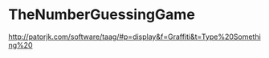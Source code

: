 # TheNumberGuessingGame

http://patorjk.com/software/taag/#p=display&f=Graffiti&t=Type%20Something%20
